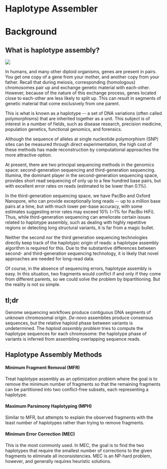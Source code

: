 # Haplotype Assembler

# Background

## What is haplotype assembly?

<img src="https://i.gyazo.com/1aa1600c775fe41ce48283e7364cfe2a.png">

In humans, and many other diploid organisms, genes are present in pairs. You get one copy of a gene from your mother, and another copy from your father. Recall that during meiosis, corresponding (homologous) chromosomes pair up and exchange genetic material with each-other. However, because of the nature of this exchange process, genes located close to each-other are less likely to split up. This can result in segments of genetic material that come exclusively from one parent. 

This is what is known as a haplotype -- a set of DNA variations (often called polymorphisms) that are inherited together as a unit. This subject is of interest in a number of fields, such as disease research, precision medicine, population genetics, functional genomics, and forensics.

Although the sequence of alleles at single nucleotide polymorphism (SNP) sites can be measured through direct experimentation, the high cost of these methods has made reconstruction by computational approaches the more attractive option.

At present, there are two principal sequencing methods in the genomics space: second-generation sequencing and third-generation sequencing. Illumina, the dominant player in the second-generation sequencing space, provides short read sequencing of only up to a few hundred base pairs, but with excellent error rates on reads (estimated to be lower than 0.1%). 

In the third-generation sequencing space, we have PacBio and Oxford Nanopore, who can provide exceptionally long reads -- up to a million base pairs at a time, but with much lower per-base accuracy, with some estimates suggesting error rates may exceed 10% (~1% for PacBio HiFi). Thus, while third-generation sequencing can ameliorate certain issues related to haplotype assembly, such as dealing with highly repetitive regions or detecting long structural variants, it is far from a magic bullet.

Neither the second nor the third generation sequencing technologies directly keep track of the haplotypic origin of reads: a haplotype assembly algorithm is required for this. Due to the substantive differences between second- and third-generation sequencing technology, it is likely that novel approaches are needed for long-read data.

Of course, in the absence of sequencing errors, haplotype assembly is easy. In this situation, two fragments would conflict if and only if they come from different parents, so we could solve the problem by bipartitioning. But the reality is not so simple.

## tl;dr

Genome sequencing workflows produce contiguous DNA segments of unknown chromosomal origin. <i>De-novo</i> assemblies produce consensus sequences, but the relative haploid phase between variants is undetermined. The <i>haploid assembly problem</i> tries to compute the haplotype sequences for each chromosome: the haplotype phase of variants is inferred from assembling overlapping sequence reads.

## Haplotype Assembly Methods

#### Minimum Fragment Removal (MFR)
Treat haplotype assembly as an optimization problem where the goal is to remove the minimum number of fragments so that the remaining fragments can be partitioned into two conflict-free subsets, each representing a haplotype.

#### Maximum Parsimony Haplotyping (MPH)
Similar to MFR, but attempts to explain the observed fragments with the least number of haplotypes rather than trying to remove fragments.

#### Minimum Error Correction (MEC)
This is the most commonly used. In MEC, the goal is to find the two haplotypes that require the smallest number of corrections to the given fragments to eliminate all inconsistencies. MEC is an NP-hard problem, however, and generally requires heuristic solutions.
